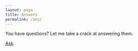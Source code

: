 ```yaml
---
layout: page
title: Answers
permalink: /ans/
---
```


You have questions? Let me take a crack at answering them.

<a href="mailto:{{ site.email }}?subject=Page%20not%20found">Ask</a>.